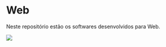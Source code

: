 # Web
Neste repositório estão os softwares desenvolvidos para Web.  

![](https://github.com/brunotorresmarques/Imagens/blob/master/Web.png)
